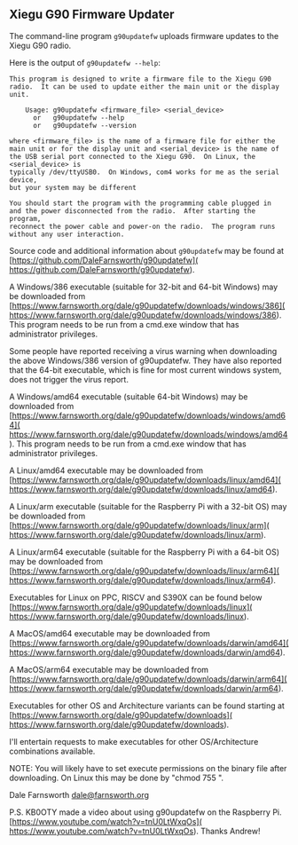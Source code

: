 ## Xiegu G90 Firmware Updater

The command-line program `g90updatefw` uploads
firmware updates to the Xiegu G90 radio.

Here is the output of `g90updatefw --help`:

    This program is designed to write a firmware file to the Xiegu G90
    radio.  It can be used to update either the main unit or the display unit.
    
        Usage: g90updatefw <firmware_file> <serial_device>
          or   g90updatefw --help
          or   g90updatefw --version
    
    where <firmware_file> is the name of a firmware file for either the
    main unit or for the display unit and <serial_device> is the name of
    the USB serial port connected to the Xiegu G90.  On Linux, the <serial_device> is
    typically /dev/ttyUSB0.  On Windows, com4 works for me as the serial device,
    but your system may be different
    
    You should start the program with the programming cable plugged in
    and the power disconnected from the radio.  After starting the program,
    reconnect the power cable and power-on the radio.  The program runs
    without any user interaction.

Source code and additional information about `g90updatefw` may be found at
[https://github.com/DaleFarnsworth/g90updatefw](
https://github.com/DaleFarnsworth/g90updatefw).

A Windows/386 executable (suitable for 32-bit and 64-bit Windows) may be downloaded
from [https://www.farnsworth.org/dale/g90updatefw/downloads/windows/386](
https://www.farnsworth.org/dale/g90updatefw/downloads/windows/386).
This program needs to be run from a cmd.exe window that has administrator privileges.

Some people have reported receiving a virus warning when downloading the above Windows/386
version of g90updatefw.  They have also reported that the 64-bit executable, which is
fine for most current windows system, does not trigger the virus report.

A Windows/amd64 executable (suitable 64-bit Windows) may be downloaded
from [https://www.farnsworth.org/dale/g90updatefw/downloads/windows/amd64](
https://www.farnsworth.org/dale/g90updatefw/downloads/windows/amd64).
This program needs to be run from a cmd.exe window that has administrator privileges.

A Linux/amd64 executable may be downloaded from
[https://www.farnsworth.org/dale/g90updatefw/downloads/linux/amd64](
https://www.farnsworth.org/dale/g90updatefw/downloads/linux/amd64).

A Linux/arm executable (suitable for the Raspberry Pi with a 32-bit OS) may be downloaded from
[https://www.farnsworth.org/dale/g90updatefw/downloads/linux/arm](
https://www.farnsworth.org/dale/g90updatefw/downloads/linux/arm).

A Linux/arm64 executable (suitable for the Raspberry Pi with a 64-bit OS) may be downloaded from
[https://www.farnsworth.org/dale/g90updatefw/downloads/linux/arm64](
https://www.farnsworth.org/dale/g90updatefw/downloads/linux/arm64).

Executables for Linux on PPC, RISCV and S390X can be found below
[https://www.farnsworth.org/dale/g90updatefw/downloads/linux](
https://www.farnsworth.org/dale/g90updatefw/downloads/linux).

A MacOS/amd64 executable may be downloaded from
[https://www.farnsworth.org/dale/g90updatefw/downloads/darwin/amd64](
https://www.farnsworth.org/dale/g90updatefw/downloads/darwin/amd64).

A MacOS/arm64 executable may be downloaded from
[https://www.farnsworth.org/dale/g90updatefw/downloads/darwin/arm64](
https://www.farnsworth.org/dale/g90updatefw/downloads/darwin/arm64).

Executables for other OS and Architecture variants can be found starting at 
[https://www.farnsworth.org/dale/g90updatefw/downloads](
https://www.farnsworth.org/dale/g90updatefw/downloads).

I'll entertain requests to make executables for other OS/Architecture
combinations available.

NOTE: You will likely have to set execute permissions on the binary file after
downloading.  On Linux this may be done by "chmod 755 <filename>".

Dale Farnsworth dale@farnsworth.org

P.S.  KB0OTY made a video about using g90updatefw on the Raspberry Pi.
[https://www.youtube.com/watch?v=tnU0LtWxqOs](
https://www.youtube.com/watch?v=tnU0LtWxqOs).
Thanks Andrew!
